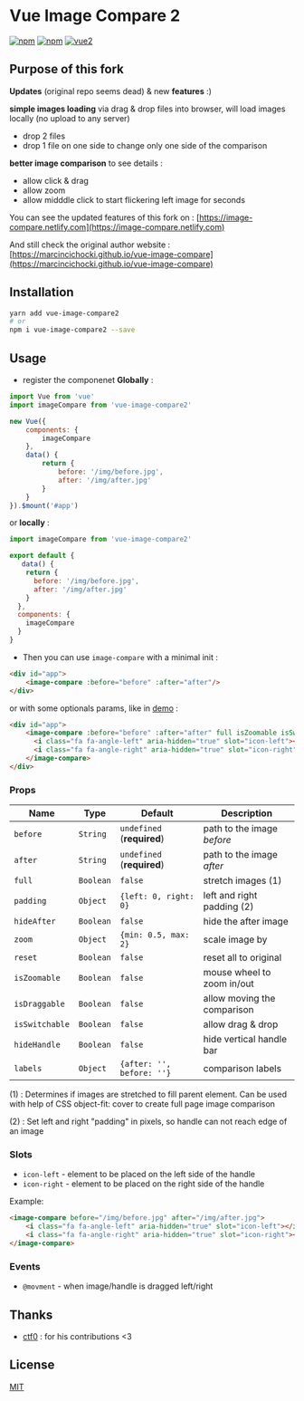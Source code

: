 # Vue Image Compare 2

[![npm](https://img.shields.io/npm/v/vue-image-compare2.svg)](https://www.npmjs.com/package/vue-image-compare2) [![npm](https://img.shields.io/npm/dt/vue-image-compare2.svg)](https://www.npmjs.com/package/vue-image-compare2) [![vue2](https://img.shields.io/badge/vue-2-brightgreen.svg)](https://vuejs.org/)

## Purpose of this fork

**Updates** (original repo seems dead) & new **features** :)

**simple images loading** via drag & drop files into browser, will load images locally (no upload to any server)

* drop 2 files
* drop 1 file on one side to change only one side of the comparison

**better image comparison**  to see details :

* allow click & drag
* allow zoom
* allow midddle click to start flickering left image for seconds

You can see the updated features of this fork on : [https://image-compare.netlify.com](https://image-compare.netlify.com)

And still check the original author website : [https://marcincichocki.github.io/vue-image-compare](https://marcincichocki.github.io/vue-image-compare)

## Installation

```bash
yarn add vue-image-compare2
# or
npm i vue-image-compare2 --save
```

## Usage

* register the componenet **Globally** :

```javascript
import Vue from 'vue'
import imageCompare from 'vue-image-compare2'

new Vue({
    components: {
        imageCompare
    },
    data() {
        return {
            before: '/img/before.jpg',
            after: '/img/after.jpg'
        }
    }
}).$mount('#app')
```

or **locally** :

```javascript
import imageCompare from 'vue-image-compare2'

export default {
   data() {
    return {
      before: '/img/before.jpg',
      after: '/img/after.jpg'
    }
  },
  components: {
    imageCompare
  }
}
```

* Then you can use `image-compare` with a minimal init :

```html
<div id="app">
    <image-compare :before="before" :after="after"/>
</div>
```

or with some optionals params, like in [demo](https://github.com/Shuunen/vue-image-compare/tree/demo) :

```html
<div id="app">
    <image-compare :before="before" :after="after" full isZoomable isSwitchable isDraggable>
      <i class="fa fa-angle-left" aria-hidden="true" slot="icon-left"></i>
      <i class="fa fa-angle-right" aria-hidden="true" slot="icon-right"></i>
    </image-compare>
</div>
```

### Props

| Name           | Type      | Default                    | Description                 |
| -------------- | --------- | -------------------------- | --------------------------- |
| `before`       | `String`  | `undefined` (**required**) | path to the image *before*  |
| `after`        | `String`  | `undefined` (**required**) | path to the image *after*   |
| `full`         | `Boolean` | `false`                    | stretch images (1)          |
| `padding`      | `Object`  | `{left: 0, right: 0}`      | left and right padding (2)  |
| `hideAfter`    | `Boolean` | `false`                    | hide the after image        |
| `zoom`         | `Object`  | `{min: 0.5, max: 2}`       | scale image by              |
| `reset`        | `Boolean` | `false`                    | reset all to original       |
| `isZoomable`   | `Boolean` | `false`                    | mouse wheel to zoom in/out  |
| `isDraggable`  | `Boolean` | `false`                    | allow moving the comparison |
| `isSwitchable` | `Boolean` | `false`                    | allow drag & drop           |
| `hideHandle`   | `Boolean` | `false`                    | hide vertical handle bar    |
| `labels`       | `Object`  | `{after: '', before: ''}`  | comparison labels           |

(1) : Determines if images are stretched to fill parent element. Can be used with help of CSS object-fit: cover to create full page image comparison

(2) : Set left and right "padding" in pixels, so handle can not reach edge of an image

### Slots

* `icon-left` - element to be placed on the left side of the handle
* `icon-right` - element to be placed on the right side of the handle

Example:

```html
<image-compare before="/img/before.jpg" after="/img/after.jpg">
    <i class="fa fa-angle-left" aria-hidden="true" slot="icon-left"></i>
    <i class="fa fa-angle-right" aria-hidden="true" slot="icon-right"></i>
</image-compare>
```

### Events

* `@movment` - when image/handle is dragged left/right

## Thanks

* [ctf0](https://github.com/ctf0) : for his contributions <3

## License

[MIT](/LICENSE)
